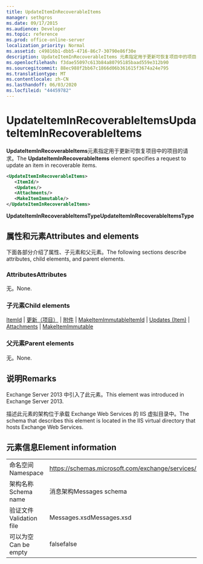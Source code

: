 ```yaml
---
title: UpdateItemInRecoverableItems
manager: sethgros
ms.date: 09/17/2015
ms.audience: Developer
ms.topic: reference
ms.prod: office-online-server
localization_priority: Normal
ms.assetid: c49816b1-dbb5-4716-86c7-30790e86f30e
description: UpdateItemInRecoverableItems 元素指定用于更新可恢复项目中的项目的请求。
ms.openlocfilehash: f3dae55097c613b84a80795185baad559e312b90
ms.sourcegitcommit: 88ec988f2bb67c1866d06b361615f3674a24e795
ms.translationtype: MT
ms.contentlocale: zh-CN
ms.lasthandoff: 06/03/2020
ms.locfileid: "44459782"
---
```

# <a name="updateiteminrecoverableitems"></a><span data-ttu-id="2cfe5-103">UpdateItemInRecoverableItems</span><span class="sxs-lookup"><span data-stu-id="2cfe5-103">UpdateItemInRecoverableItems</span></span>

<span data-ttu-id="2cfe5-104">**UpdateItemInRecoverableItems**元素指定用于更新可恢复项目中的项目的请求。</span><span class="sxs-lookup"><span data-stu-id="2cfe5-104">The **UpdateItemInRecoverableItems** element specifies a request to update an item in recoverable items.</span></span> 
  
```XML
<UpdateItemInRecoverableItems>
   <ItemId/>
   <Updates/>
   <Attachments/>
   <MakeItemImmutable/>
</UpdateItemInRecoverableItems>
```

 <span data-ttu-id="2cfe5-105">**UpdateItemInRecoverableItemsType**</span><span class="sxs-lookup"><span data-stu-id="2cfe5-105">**UpdateItemInRecoverableItemsType**</span></span>
## <a name="attributes-and-elements"></a><span data-ttu-id="2cfe5-106">属性和元素</span><span class="sxs-lookup"><span data-stu-id="2cfe5-106">Attributes and elements</span></span>

<span data-ttu-id="2cfe5-107">下面各部分介绍了属性、子元素和父元素。</span><span class="sxs-lookup"><span data-stu-id="2cfe5-107">The following sections describe attributes, child elements, and parent elements.</span></span>
  
### <a name="attributes"></a><span data-ttu-id="2cfe5-108">Attributes</span><span class="sxs-lookup"><span data-stu-id="2cfe5-108">Attributes</span></span>

<span data-ttu-id="2cfe5-109">无。</span><span class="sxs-lookup"><span data-stu-id="2cfe5-109">None.</span></span>
  
### <a name="child-elements"></a><span data-ttu-id="2cfe5-110">子元素</span><span class="sxs-lookup"><span data-stu-id="2cfe5-110">Child elements</span></span>

<span data-ttu-id="2cfe5-111">[ItemId](itemid.md)  | [更新（项目）](updates-item.md)  | [附件](attachments-ex15websvcsotherref.md)  | [MakeItemImmutable](makeitemimmutable.md)</span><span class="sxs-lookup"><span data-stu-id="2cfe5-111">[ItemId](itemid.md) | [Updates (Item)](updates-item.md) | [Attachments](attachments-ex15websvcsotherref.md) | [MakeItemImmutable](makeitemimmutable.md)</span></span>
  
### <a name="parent-elements"></a><span data-ttu-id="2cfe5-112">父元素</span><span class="sxs-lookup"><span data-stu-id="2cfe5-112">Parent elements</span></span>

<span data-ttu-id="2cfe5-113">无。</span><span class="sxs-lookup"><span data-stu-id="2cfe5-113">None.</span></span>
  
## <a name="remarks"></a><span data-ttu-id="2cfe5-114">说明</span><span class="sxs-lookup"><span data-stu-id="2cfe5-114">Remarks</span></span>

<span data-ttu-id="2cfe5-115">Exchange Server 2013 中引入了此元素。</span><span class="sxs-lookup"><span data-stu-id="2cfe5-115">This element was introduced in Exchange Server 2013.</span></span>
  
<span data-ttu-id="2cfe5-116">描述此元素的架构位于承载 Exchange Web Services 的 IIS 虚拟目录中。</span><span class="sxs-lookup"><span data-stu-id="2cfe5-116">The schema that describes this element is located in the IIS virtual directory that hosts Exchange Web Services.</span></span>
  
## <a name="element-information"></a><span data-ttu-id="2cfe5-117">元素信息</span><span class="sxs-lookup"><span data-stu-id="2cfe5-117">Element information</span></span>

|||
|:-----|:-----|
|<span data-ttu-id="2cfe5-118">命名空间</span><span class="sxs-lookup"><span data-stu-id="2cfe5-118">Namespace</span></span>  <br/> |https://schemas.microsoft.com/exchange/services/2006/messages  <br/> |
|<span data-ttu-id="2cfe5-119">架构名称</span><span class="sxs-lookup"><span data-stu-id="2cfe5-119">Schema name</span></span>  <br/> |<span data-ttu-id="2cfe5-120">消息架构</span><span class="sxs-lookup"><span data-stu-id="2cfe5-120">Messages schema</span></span>  <br/> |
|<span data-ttu-id="2cfe5-121">验证文件</span><span class="sxs-lookup"><span data-stu-id="2cfe5-121">Validation file</span></span>  <br/> |<span data-ttu-id="2cfe5-122">Messages.xsd</span><span class="sxs-lookup"><span data-stu-id="2cfe5-122">Messages.xsd</span></span>  <br/> |
|<span data-ttu-id="2cfe5-123">可以为空</span><span class="sxs-lookup"><span data-stu-id="2cfe5-123">Can be empty</span></span>  <br/> |<span data-ttu-id="2cfe5-124">false</span><span class="sxs-lookup"><span data-stu-id="2cfe5-124">false</span></span>  <br/> |
   

